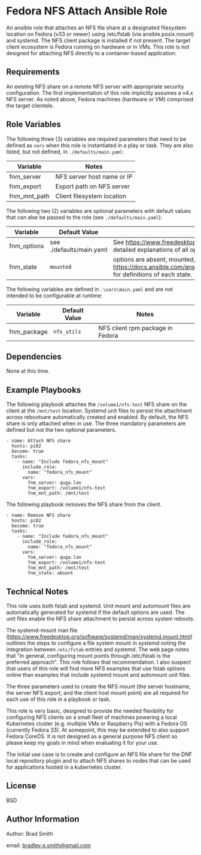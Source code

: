Fedora NFS Attach Ansible Role
=========

An ansible role that attaches an NFS file share at a designated filesystem location on Fedora (v33 or newer) using /etc/fstab (via ansible.posix.mount) and systemd. The NFS client package is installed if not present. The target client ecosystem is Fedora running on hardware or in VMs. This role is not designed for attaching NFS directly to a container-based application.

Requirements
------------

An existing NFS share on a remote NFS server with appropriate security configuration. The first implementation of this role implicitly assumes a v4.x NFS server. As noted above, Fedora machines (hardware or VM) comprised the target clientele.

Role Variables
--------------

The following three (3) variables are required parameters that need to be defined as `vars` when this role is instantiated in a play or task. They are also listed, but not defined, in `./defaults/main.yaml`:

| Variable       | Notes      |
| -------        | ----       |
| fnm_server | NFS server host name or IP |
| fnm_export | Export path on NFS server |
| fnm_mnt_path | Client filesystem location |

The following two (2) variables are optional parameters with default values that can alse be passed to the role (see `./defaults/main.yaml`):

| Variable       | Default Value | Notes      |
| -------        | ------------- | ----       |
| fnm_options |see ./defaults/main.yaml  | See https://www.freedesktop.org/software/systemd/man/systemd.mount.html for detailed explanations of all options. |
| fnm_state | `mounted`      | options are absent, mounted, present, unmounted, remounted. See https://docs.ansible.com/ansible/latest/collections/ansible/posix/mount_module.html for definitions of each state. |
 
The following variables are defined in `.\vars\main.yaml` and are not intended to be configurable at runtime:


| Variable       | Default Value | Notes      |
| -------        | ------------- | ----       |
| fnm_package  | `nfs_utils`      | NFS client rpm package in Fedora |

Dependencies
------------

None at this time.

Example Playbooks
----------------
The following playbook attaches the `/volume1/nfs-test` NFS share on the client at the `/mnt/test` location. Systemd unit files to persist the attachment across rebootsare automatically created and enabled. By default, the NFS share is only attached when in use. The three mandatory parameters are defined but not the two optional parameters.

```
- name: Attach NFS share
  hosts: pi02
  become: true
  tasks:
    - name: "Include fedora_nfs_mount"
      include_role:
        name: "fedora_nfs_mount"
      vars:
        fnm_server: quga.lan
        fnm_export: /volume1/nfs-test
        fnm_mnt_path: /mnt/test
```

The following playbook removes the NFS share from the client.

```
- name: Remove NFS share
  hosts: pi02
  become: true
  tasks:
    - name: "Include fedora_nfs_mount"
      include_role:
        name: "fedora_nfs_mount"
      vars:
        fnm_server: quga.lan
        fnm_export: /volume1/nfs-test
        fnm_mnt_path: /mnt/test
        fnm_state: absent
```

Technical Notes
---------------

This role uses both fstab and systemd. Unit mount and automount files are automatically generated for systemd if the default options are used. The unit files enable the NFS share attachment to persist across system reboots.

The systemd-mount man file (https://www.freedesktop.org/software/systemd/man/systemd.mount.html) outlines the steps to configure a file system mount in systemd noting the integration between `/etc/fstab` entries and systemd. The web page notes that "In general, configuring mount points through /etc/fstab is the preferred approach". This role follows that recommendation. I also suspect that users of this role will find more NFS examples that use fstab options online than examples that include systemd mount and automount unit files. 

The three parameters used to create the NFS mount (the server hostname, the server NFS export, and the client host mount point) are all required for each use of this role in a playbook or task.

This role is very basic, designed to provide the needed flexibility for configuring NFS clients on a small fleet of machines powering a local Kubernetes cluster (e.g. multiple VMs or Raspberry Pis) with a Fedora OS (currently Fedora 33). At somepoint, this may be extended to also support Fedora CoreOS. It is not designed as a general purpose NFS client so please keep my goals in mind when evaluating it for your use.

The initial use case is to create and configure an NFS file share for the DNF local repository plugin and to attach NFS shares to nodes that can be used for applications hosted in a kubernetes cluster.

License
-------

BSD

Author Information
------------------

Author: Brad Smith

email: bradley.g.smith@gmail.com
